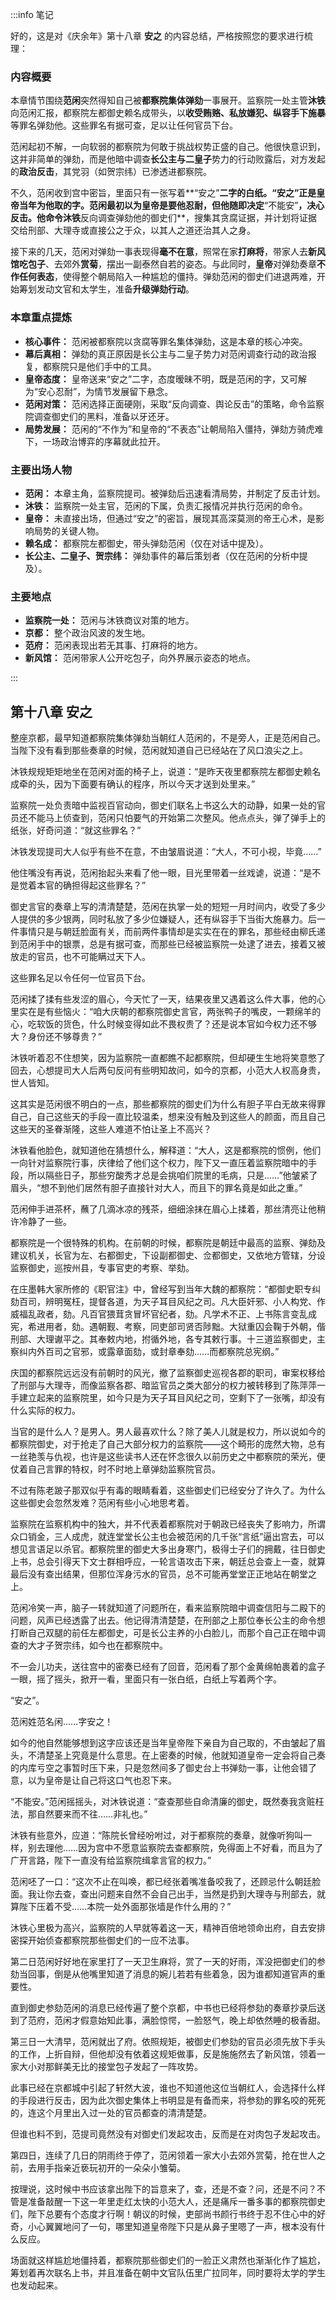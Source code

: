 :::info 笔记

好的，这是对《庆余年》第十八章 **安之** 的内容总结，严格按照您的要求进行梳理：

### 内容概要

本章情节围绕**范闲**突然得知自己被**都察院集体弹劾**一事展开。监察院一处主管**沐铁**向范闲汇报，都察院左都御史赖名成带头，以**收受贿赂、私放嫌犯、纵容手下施暴**等罪名弹劾他。这些罪名有据可查，足以让任何官员下台。

范闲起初不解，一向软弱的都察院为何敢于挑战权势正盛的自己。他很快意识到，这并非简单的弹劾，而是他暗中调查**长公主与二皇子**势力的行动败露后，对方发起的**政治反击**，其党羽（如贺宗纬）已渗透进都察院。

不久，范闲收到宫中密旨，里面只有一张写着**“安之”**二字的白纸。“安之”正是皇帝当年为他取的字。范闲最初以为皇帝是要他忍耐，但他随即决定**“不能安”**，决心反击。他命令沐铁**反向调查弹劾他的御史们**，搜集其贪腐证据，并计划将证据交给刑部、大理寺或直接公之于众，以其人之道还治其人之身。

接下来的几天，范闲对弹劾一事表现得**毫不在意**，照常在家**打麻将**，带家人去**新风馆吃包子**、去郊外**赏菊**，摆出一副泰然自若的姿态。与此同时，**皇帝**对弹劾奏章**不作任何表态**，使得整个朝局陷入一种尴尬的僵持。弹劾范闲的御史们进退两难，开始筹划发动文官和太学生，准备**升级弹劾行动**。

### 本章重点提炼

*   **核心事件：** 范闲被都察院以贪腐等罪名集体弹劾，这是本章的核心冲突。
*   **幕后真相：** 弹劾的真正原因是长公主与二皇子势力对范闲调查行动的政治报复，都察院只是他们手中的工具。
*   **皇帝态度：** 皇帝送来“安之”二字，态度暧昧不明，既是范闲的字，又可解为“安心忍耐”，为情节发展留下悬念。
*   **范闲对策：** 范闲选择正面硬刚，采取“反向调查、舆论反击”的策略，命令监察院调查御史们的黑料，准备以牙还牙。
*   **局势发展：** 范闲的“不作为”和皇帝的“不表态”让朝局陷入僵持，弹劾方骑虎难下，一场政治博弈的序幕就此拉开。

### 主要出场人物

*   **范闲：** 本章主角，监察院提司。被弹劾后迅速看清局势，并制定了反击计划。
*   **沐铁：** 监察院一处主官，范闲的下属，负责汇报情况并执行范闲的命令。
*   **皇帝：** 未直接出场，但通过“安之”的密旨，展现其高深莫测的帝王心术，是影响局势的关键人物。
*   **赖名成：** 都察院左都御史，带头弹劾范闲（仅在对话中提及）。
*   **长公主、二皇子、贺宗纬：** 弹劾事件的幕后策划者（仅在范闲的分析中提及）。

### 主要地点

*   **监察院一处：** 范闲与沐铁商议对策的地方。
*   **京都：** 整个政治风波的发生地。
*   **范府：** 范闲表现出若无其事、打麻将的地方。
*   **新风馆：** 范闲带家人公开吃包子，向外界展示姿态的地点。

:::

## 第十八章 **安之**

整座京都，最早知道都察院集体弹劾当朝红人范闲的，不是旁人，正是范闲自己。当陛下没有看到那些奏章的时候，范闲就知道自己已经站在了风口浪尖之上。

沐铁规规矩矩地坐在范闲对面的椅子上，说道：“是昨天夜里都察院左都御史赖名成牵的头，因为下面要有确认的程序，所以今天才送到处里来。”

监察院一处负责暗中监视百官动向，御史们联名上书这么大的动静，如果一处的官员还不能马上侦查到，范闲只怕要气的开始第二次整风。他点点头，弹了弹手上的纸张，好奇问道：“就这些罪名？”

沐铁发现提司大人似乎有些不在意，不由皱眉说道：“大人，不可小视，毕竟……”

他住嘴没有再说，范闲抬起头来看了他一眼，目光里带着一丝戏谑，说道：“是不是觉着本官的确担得起这些罪名？”

御史言官的奏章上写的清清楚楚，范闲在执掌一处的短短一月时间内，收受了多少人提供的多少银两，同时私放了多少位嫌疑人，还有纵容手下当街大施暴力。后一件事情只是与朝廷脸面有关，而前两件事情却是实实在在的罪名，那些经由柳氏递到范闲手中的银票，总是有据可查，而那些已经被监察院一处逮了进去，接着又被放走的官员，也不可能瞒过天下人。

这些罪名足以令任何一位官员下台。

范闲揉了揉有些发涩的眉心，今天忙了一天，结果夜里又遇着这么件大事，他的心里实在是有些恼火：“咱大庆朝的都察院御史言官，两张鸭子的嘴皮，一颗绵羊的心，吃软饭的货色，什么时候变得如此不畏权贵了？还是说本官如今权力还不够大？身份还不够尊贵？”

沐铁听着忍不住想笑，因为监察院一直都瞧不起都察院，但却硬生生地将笑意憋了回去，心想提司大人后两句反问有些明知故问，如今的京都，小范大人权高身贵，世人皆知。

这其实是范闲很不明白的一点，那些都察院的御史们为什么有胆子平白无故来得罪自己，自己这些天的手段一直比较温柔，想来没有触及到这些人的颜面，而且自己这些天的圣眷渐隆，这些人难道不怕让圣上不高兴？

沐铁看他脸色，就知道他在猜想什么，解释道：“大人，这是都察院的惯例，他们一向针对监察院行事，庆律给了他们这个权力，陛下又一直压着监察院暗中的手段，所以隔些日子，那些穷酸秀才总是会挑咱们院里的毛病，只是……”他皱紧了眉头，“想不到他们居然有胆子直接针对大人，而且下的罪名竟是如此之重。”

范闲伸手进茶杯，蘸了几滴冰凉的残茶，细细涂抹在眉心上揉着，那丝清亮让他稍许冷静了一些。

都察院是一个很特殊的机构。在前朝的时候，都察院是朝廷中最高的监察、弹劾及建议机关，长官为左、右都御史，下设副都御史、佥都御史，又依地方管辖，分设监察御史，巡按州县，专事官吏的考察、举劾。

在庄墨韩大家所修的《职官注》中，曾经写到当年大魏的都察院：“都御史职专纠劾百司，辨明冤枉，提督各道，为天子耳目风纪之司。凡大臣奸邪、小人构党、作威福乱政者，劾。凡百官猥茸贪冒坏官纪者，劾。凡学术不正、上书陈言变乱成宪，希进用者，劾。遇朝觐、考察，同吏部司贤否陟黜。大狱重囚会鞠于外朝，偕刑部、大理谳平之。其奉敕内地，拊循外地，各专其敕行事。十三道监察御史，主察纠内外百司之官邪，或露章面劾，或封章奉劾……而都察院总宪纲。”

庆国的都察院远远没有前朝时的风光，撤了监察御史巡视各郡的职司，审案权移给了刑部与大理寺，而像监察各郡、暗监官员之类大部分的权力被转移到了陈萍萍一手建立起来的监察院里，如今只是为天子耳目风纪之司，空剩下了一张嘴，却没有什么实际的权力。

当官的是什么人？是男人。男人最喜欢什么？除了美人儿就是权力，所以说如今的都察院御史，对于抢走了自己大部分权力的监察院——这个畸形的庞然大物，总有一丝艳羡与仇视，也许是这些读书人还在怀念很久以前历史之中都察院的荣光，便仗着自己言罪的特权，时不时地上章弹劾监察院官员。

不过有陈老跛子那双似乎有毒的眼睛看着，这些御史们已经安分了许久了。为什么这些御史会忽然发难？范闲有些小心地思考着。

监察院在监察机构中的独大，并不代表着都察院对于朝政已经丧失了影响力，所谓众口销金，三人成虎，就连堂堂长公主也会被范闲的几千张“言纸”逼出宫去，可以想见言语足以杀官。都察院里的御史大多出身寒门，极得士子们的拥戴，往日御史上书，总会引得天下文士群相呼应，一轮言语攻击下来，朝廷总会查上一查，就算最后没有查出结果，但那位浑身污水的官员，总不可能再堂堂正正地站在朝堂之上。

范闲冷笑一声，脑子一转就知道了问题所在，看来监察院暗中调查信阳与二殿下的问题，风声已经透露了出去。他记得清清楚楚，在刑部之上那位奉长公主的命令想打断自己双腿的前任左都御史，可是长公主养的小白脸儿，而那个自己正在暗中调查的大才子贺宗纬，如今也在都察院中。

不一会儿功夫，送往宫中的密奏已经有了回音，范闲看了那个金黄绵帕裹着的盒子一眼，摇了摇头，掀开一看，里面只有一张白纸，白纸上写着两个字。

“安之”。

范闲姓范名闲……字安之！

如今的他自然能够想到这字应该还是当年皇帝陛下亲自为自己取的，不由皱起了眉头，不清楚圣上究竟是什么意思。在上密奏的时候，他就知道皇帝一定会将自己奏的内库亏空之事暂时压下来，只是忽然间多了御史台上书弹劾一事，让他会错了意，以为皇帝是让自己将这口气也忍下来。

“不能安。”范闲摇摇头，对沐铁说道：“查查那些自命清廉的御史，既然奏我贪赃枉法，那自然要来而不往……非礼也。”

沐铁有些意外，应道：“陈院长曾经吩咐过，对于都察院的奏章，就像听狗叫一样，别去理他……因为宫中不愿意监察院去查都察院，免得面上不好看，而且为了广开言路，陛下一直没有给监察院缉拿言官的权力。”

范闲呸了一口：“这次不止在叫唤，都已经张着嘴准备咬我了，还顾忌什么朝廷脸面。我让你去查，查出问题来自然不会自己出手，当然是扔到大理寺与刑部去，就算陛下压着不受……本院一处外面那张墙是作什么用的？”

沐铁心里极为高兴，监察院的人早就等着这一天，精神百倍地领命出府，自去安排密探开始侦查都察院那些御史们的一应不法事。

第二日范闲好好地在家里打了一天卫生麻将，赏了一天的好雨，浑没把御史们的参劾当回事，倒是从他嘴里知道了消息的婉儿若若有些着急，因为谁都知道官声的重要性。

直到御史参劾范闲的消息已经传遍了整个京都，中书也已经将参劾的奏章抄录后送到了范府，范闲才假意始知此事，满脸惊愕，一脸怒气，晚上却依然睡的极香甜。

第三日一大清早，范闲就出了府。依照规矩，被御史们参劾的官员必须先放下手头的工作，上折自辩，但他却没有依着这规矩做事，反是施施然去了新风馆，领着一家大小对那鲜美无比的接堂包子发起了一阵攻势。

此事已经在京都城中引起了轩然大波，谁也不知道他这位当朝红人，会选择什么样的手段进行反击，因为此次御史集体上书明显是有备而来，将参劾的罪名咬的死死的，连这个月里出入过一处的官员都查的清清楚楚。

但谁也料不到，范提司竟然没有对御史们发起攻击，反而是在对肉包子发起攻击。

第四日，连续了几日的阴雨终于停了，范闲领着一家大小去郊外赏菊，抢在世人之前，去用手指亲近亵玩初开的一朵朵小雏菊。

按理说，这时候中书应该拿出陛下的旨意来了，查，还是不查？问，还是不问？不管是准备敲醒一下这一年里走红太快的小范大人，还是痛斥一番多事的都察院御史们，陛下总要有个态度才行啊！朝议的时候，吏部尚书颜行书终于忍不住心中的好奇，小心翼翼地问了一句，哪里知道皇帝陛下只是从鼻子里嗯了一声，根本没有什么反应。

场面就这样尴尬地僵持着，都察院那些御史们的一脸正义肃然也渐渐化作了尴尬，筹划着再次联名上书，并且准备在朝中文官队伍里广拉同年，同时要将太学的学生也发动起来。

